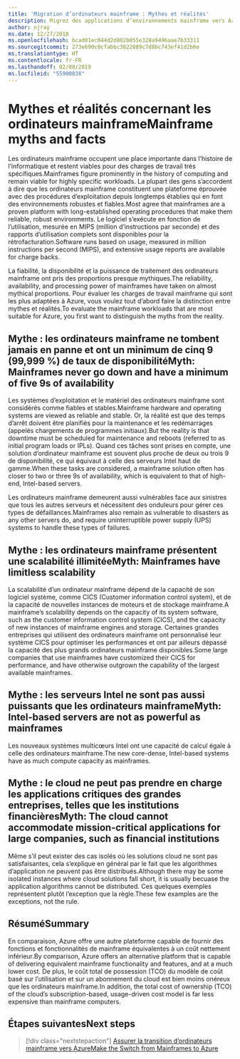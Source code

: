 ```yaml
---
title: 'Migration d’ordinateurs mainframe : Mythes et réalités'
description: Migrez des applications d’environnements mainframe vers Azure, infrastructure fiable, hautement disponible et scalable pour les systèmes qui s’exécutent sur des ordinateurs mainframe.
author: njray
ms.date: 12/27/2018
ms.openlocfilehash: bcad01ec044d2d802b055e328a9496aae7b33311
ms.sourcegitcommit: 273e690c0cfabbc3822089c7d8bc743ef41d2b6e
ms.translationtype: HT
ms.contentlocale: fr-FR
ms.lasthandoff: 02/08/2019
ms.locfileid: "55900838"
---
```

# <a name="mainframe-myths-and-facts"></a><span data-ttu-id="c7371-103">Mythes et réalités concernant les ordinateurs mainframe</span><span class="sxs-lookup"><span data-stu-id="c7371-103">Mainframe myths and facts</span></span>

<span data-ttu-id="c7371-104">Les ordinateurs mainframe occupent une place importante dans l’histoire de l’informatique et restent viables pour des charges de travail très spécifiques.</span><span class="sxs-lookup"><span data-stu-id="c7371-104">Mainframes figure prominently in the history of computing and remain viable for highly specific workloads.</span></span> <span data-ttu-id="c7371-105">La plupart des gens s’accordent à dire que les ordinateurs mainframe constituent une plateforme éprouvée avec des procédures d’exploitation depuis longtemps établies qui en font des environnements robustes et fiables.</span><span class="sxs-lookup"><span data-stu-id="c7371-105">Most agree that mainframes are a proven platform with long-established operating procedures that make them reliable, robust environments.</span></span> <span data-ttu-id="c7371-106">Le logiciel s’exécute en fonction de l’utilisation, mesurée en MIPS (million d’instructions par seconde) et des rapports d’utilisation complets sont disponibles pour la rétrofacturation.</span><span class="sxs-lookup"><span data-stu-id="c7371-106">Software runs based on usage, measured in million instructions per second (MIPS), and extensive usage reports are available for charge backs.</span></span>

<span data-ttu-id="c7371-107">La fiabilité, la disponibilité et la puissance de traitement des ordinateurs mainframe ont pris des proportions presque mythiques.</span><span class="sxs-lookup"><span data-stu-id="c7371-107">The reliability, availability, and processing power of mainframes have taken on almost mythical proportions.</span></span> <span data-ttu-id="c7371-108">Pour évaluer les charges de travail mainframe qui sont les plus adaptées à Azure, vous voulez tout d’abord faire la distinction entre mythes et réalités.</span><span class="sxs-lookup"><span data-stu-id="c7371-108">To evaluate the mainframe workloads that are most suitable for Azure, you first want to distinguish the myths from the reality.</span></span>

## <a name="myth-mainframes-never-go-down-and-have-a-minimum-of-five-9s-of-availability"></a><span data-ttu-id="c7371-109">Mythe : les ordinateurs mainframe ne tombent jamais en panne et ont un minimum de cinq 9 (99,999 %) de taux de disponibilité</span><span class="sxs-lookup"><span data-stu-id="c7371-109">Myth: Mainframes never go down and have a minimum of five 9s of availability</span></span>

<span data-ttu-id="c7371-110">Les systèmes d’exploitation et le matériel des ordinateurs mainframe sont considérés comme fiables et stables.</span><span class="sxs-lookup"><span data-stu-id="c7371-110">Mainframe hardware and operating systems are viewed as reliable and stable.</span></span> <span data-ttu-id="c7371-111">Or, la réalité est que des temps d’arrêt doivent être planifiés pour la maintenance et les redémarrages (appelés chargements de programmes initiaux).</span><span class="sxs-lookup"><span data-stu-id="c7371-111">But the reality is that downtime must be scheduled for maintenance and reboots (referred to as initial program loads or IPLs).</span></span> <span data-ttu-id="c7371-112">Quand ces tâches sont prises en compte, une solution d’ordinateur mainframe est souvent plus proche de deux ou trois 9 de disponibilité, ce qui équivaut à celle des serveurs Intel haut de gamme.</span><span class="sxs-lookup"><span data-stu-id="c7371-112">When these tasks are considered, a mainframe solution often has closer to two or three 9s of availability, which is equivalent to that of high-end, Intel-based servers.</span></span>

<span data-ttu-id="c7371-113">Les ordinateurs mainframe demeurent aussi vulnérables face aux sinistres que tous les autres serveurs et nécessitent des onduleurs pour gérer ces types de défaillances.</span><span class="sxs-lookup"><span data-stu-id="c7371-113">Mainframes also remain as vulnerable to disasters as any other servers do, and require uninterruptible power supply (UPS) systems to handle these types of failures.</span></span>

## <a name="myth-mainframes-have-limitless-scalability"></a><span data-ttu-id="c7371-114">Mythe : les ordinateurs mainframe présentent une scalabilité illimitée</span><span class="sxs-lookup"><span data-stu-id="c7371-114">Myth: Mainframes have limitless scalability</span></span>

<span data-ttu-id="c7371-115">La scalabilité d’un ordinateur mainframe dépend de la capacité de son logiciel système, comme CICS (Customer information control system), et de la capacité de nouvelles instances de moteurs et de stockage mainframe.</span><span class="sxs-lookup"><span data-stu-id="c7371-115">A mainframe’s scalability depends on the capacity of its system software, such as the customer information control system (CICS), and the capacity of new instances of mainframe engines and storage.</span></span> <span data-ttu-id="c7371-116">Certaines grandes entreprises qui utilisent des ordinateurs mainframe ont personnalisé leur système CICS pour optimiser les performances et ont par ailleurs dépassé la capacité des plus grands ordinateurs mainframe disponibles.</span><span class="sxs-lookup"><span data-stu-id="c7371-116">Some large companies that use mainframes have customized their CICS for performance, and have otherwise outgrown the capability of the largest available mainframes.</span></span>

## <a name="myth-intel-based-servers-are-not-as-powerful-as-mainframes"></a><span data-ttu-id="c7371-117">Mythe : les serveurs Intel ne sont pas aussi puissants que les ordinateurs mainframe</span><span class="sxs-lookup"><span data-stu-id="c7371-117">Myth: Intel-based servers are not as powerful as mainframes</span></span>

<span data-ttu-id="c7371-118">Les nouveaux systèmes multicœurs Intel ont une capacité de calcul égale à celle des ordinateurs mainframe.</span><span class="sxs-lookup"><span data-stu-id="c7371-118">The new core-dense, Intel-based systems have as much compute capacity as mainframes.</span></span>

## <a name="myth-the-cloud-cannot-accommodate-mission-critical-applications-for-large-companies-such-as-financial-institutions"></a><span data-ttu-id="c7371-119">Mythe : le cloud ne peut pas prendre en charge les applications critiques des grandes entreprises, telles que les institutions financières</span><span class="sxs-lookup"><span data-stu-id="c7371-119">Myth: The cloud cannot accommodate mission-critical applications for large companies, such as financial institutions</span></span>

<span data-ttu-id="c7371-120">Même s’il peut exister des cas isolés où les solutions cloud ne sont pas satisfaisantes, cela s’explique en général par le fait que les algorithmes d’application ne peuvent pas être distribués.</span><span class="sxs-lookup"><span data-stu-id="c7371-120">Although there may be some isolated instances where cloud solutions fall short, it is usually becuase the application algorithms cannot be distributed.</span></span> <span data-ttu-id="c7371-121">Ces quelques exemples représentent plutôt l’exception que la règle.</span><span class="sxs-lookup"><span data-stu-id="c7371-121">These few examples are the exceptions, not the rule.</span></span>

## <a name="summary"></a><span data-ttu-id="c7371-122">Résumé</span><span class="sxs-lookup"><span data-stu-id="c7371-122">Summary</span></span>

<span data-ttu-id="c7371-123">En comparaison, Azure offre une autre plateforme capable de fournir des fonctions et fonctionnalités de mainframe équivalentes à un coût nettement inférieur.</span><span class="sxs-lookup"><span data-stu-id="c7371-123">By comparison, Azure offers  an alternative platform that is capable of delivering equivalent mainframe functionality and features, and at a much lower cost.</span></span> <span data-ttu-id="c7371-124">De plus, le coût total de possession (TCO) du modèle de coût basé sur l’utilisation et sur un abonnement du cloud est bien moins onéreux que les ordinateurs mainframe.</span><span class="sxs-lookup"><span data-stu-id="c7371-124">In addition, the total cost of ownership (TCO) of the cloud’s subscription-based, usage-driven cost model is far less expensive than mainframe computers.</span></span>

## <a name="next-steps"></a><span data-ttu-id="c7371-125">Étapes suivantes</span><span class="sxs-lookup"><span data-stu-id="c7371-125">Next steps</span></span>

> [!div class="nextstepaction"]
> [<span data-ttu-id="c7371-126">Assurer la transition d’ordinateurs mainframe vers Azure</span><span class="sxs-lookup"><span data-stu-id="c7371-126">Make the Switch from Mainframes to Azure</span></span>](migration-strategies.md)
